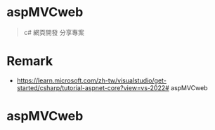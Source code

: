 # aspMVCweb
> c# 網頁開發 分享專案

# Remark
- https://learn.microsoft.com/zh-tw/visualstudio/get-started/csharp/tutorial-aspnet-core?view=vs-2022# aspMVCweb
# aspMVCweb
